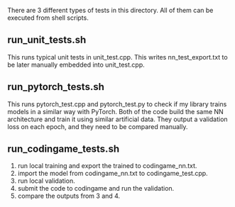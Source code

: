 There are 3 different types of tests in this directory.
All of them can be executed from shell scripts.


## run_unit_tests.sh

This runs typical unit tests in unit_test.cpp.
This writes nn_test_export.txt to be later manually embedded into unit_test.cpp.


## run_pytorch_tests.sh

This runs pytorch_test.cpp and pytorch_test.py to check if my library trains models in a similar way with PyTorch.
Both of the code build the same NN architecture and train it using similar artificial data.
They output a validation loss on each epoch, and they need to be compared manually.


## run_codingame_tests.sh

1. run local training and export the trained to codingame_nn.txt.
2. import the model from codingame_nn.txt to codingame_test.cpp.
3. run local validation.
4. submit the code to codingame and run the validation.
5. compare the outputs from 3 and 4.
